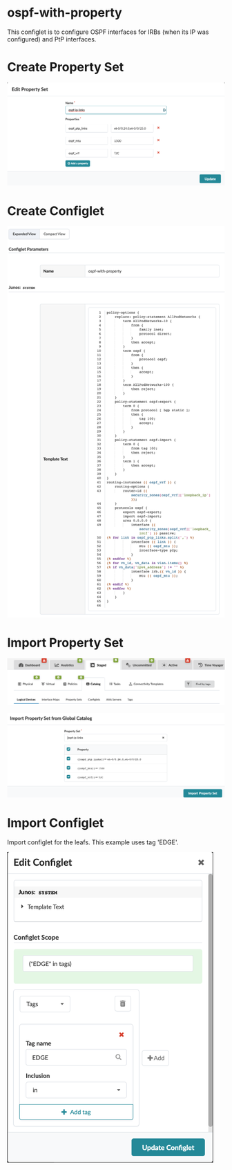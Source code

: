 # ospf-with-property
This configlet is to configure OSPF interfaces for IRBs (when its IP was configured) and PtP interfaces.

# Create Property Set
![Configlet](./images/create-property-set.png "ospf-with-property Property Set")

# Create Configlet
![Configlet](./images/create-configlet.png "ospf-with-property Configlet")

# Import Property Set
![Configlet](./images/staged.png "ospf-with-property")

![Configlet](./images/import-property-set.png "ospf-with-property Property Set")


# Import Configlet
Import configlet for the leafs. This example uses tag 'EDGE'.

![Configlet](./images/import-configlet.png "ospf-with-property Configlet")
